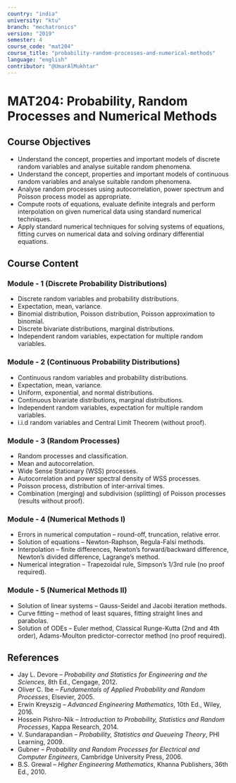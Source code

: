 ```yaml
---
country: "india"
university: "ktu"
branch: "mechatronics"
version: "2019"
semester: 4
course_code: "mat204"
course_title: "probability-random-processes-and-numerical-methods"
language: "english"
contributor: "@UmarAlMukhtar"
---
```


# MAT204: Probability, Random Processes and Numerical Methods  

## Course Objectives  

* Understand the concept, properties and important models of discrete random variables and analyse suitable random phenomena.  
* Understand the concept, properties and important models of continuous random variables and analyse suitable random phenomena.  
* Analyse random processes using autocorrelation, power spectrum and Poisson process model as appropriate.  
* Compute roots of equations, evaluate definite integrals and perform interpolation on given numerical data using standard numerical techniques.  
* Apply standard numerical techniques for solving systems of equations, fitting curves on numerical data and solving ordinary differential equations.  

## Course Content

### Module - 1 (Discrete Probability Distributions)  

* Discrete random variables and probability distributions.  
* Expectation, mean, variance.  
* Binomial distribution, Poisson distribution, Poisson approximation to binomial.  
* Discrete bivariate distributions, marginal distributions.  
* Independent random variables, expectation for multiple random variables.  

### Module - 2 (Continuous Probability Distributions)  

* Continuous random variables and probability distributions.  
* Expectation, mean, variance.  
* Uniform, exponential, and normal distributions.  
* Continuous bivariate distributions, marginal distributions.  
* Independent random variables, expectation for multiple random variables.  
* i.i.d random variables and Central Limit Theorem (without proof).  

### Module - 3 (Random Processes)  

* Random processes and classification.  
* Mean and autocorrelation.  
* Wide Sense Stationary (WSS) processes.  
* Autocorrelation and power spectral density of WSS processes.  
* Poisson process, distribution of inter-arrival times.  
* Combination (merging) and subdivision (splitting) of Poisson processes (results without proof).  

### Module - 4 (Numerical Methods I)  

* Errors in numerical computation – round-off, truncation, relative error.  
* Solution of equations – Newton-Raphson, Regula-Falsi methods.  
* Interpolation – finite differences, Newton’s forward/backward difference, Newton’s divided difference, Lagrange’s method.  
* Numerical integration – Trapezoidal rule, Simpson’s 1/3rd rule (no proof required).  

### Module - 5 (Numerical Methods II)  

* Solution of linear systems – Gauss-Seidel and Jacobi iteration methods.  
* Curve fitting – method of least squares, fitting straight lines and parabolas.  
* Solution of ODEs – Euler method, Classical Runge-Kutta (2nd and 4th order), Adams-Moulton predictor-corrector method (no proof required).  

## References  

* Jay L. Devore – *Probability and Statistics for Engineering and the Sciences*, 8th Ed., Cengage, 2012.  
* Oliver C. Ibe – *Fundamentals of Applied Probability and Random Processes*, Elsevier, 2005.  
* Erwin Kreyszig – *Advanced Engineering Mathematics*, 10th Ed., Wiley, 2016.  
* Hossein Pishro-Nik – *Introduction to Probability, Statistics and Random Processes*, Kappa Research, 2014.  
* V. Sundarapandian – *Probability, Statistics and Queueing Theory*, PHI Learning, 2009.  
* Gubner – *Probability and Random Processes for Electrical and Computer Engineers*, Cambridge University Press, 2006.  
* B.S. Grewal – *Higher Engineering Mathematics*, Khanna Publishers, 36th Ed., 2010.  
